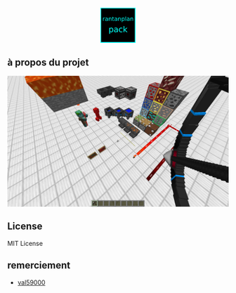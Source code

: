 <p align="center">
    <img src="pack.png" alt="Logo" width="80" height="80">
</p>

## à propos du projet

<img src="screenshots/2020-04-24_00.24.54.png" alt="Logo" width="800">

## License

MIT License

## remerciement

- [val59000](https://github.com/val59000)
